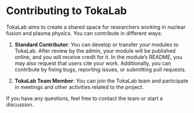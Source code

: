 # Contributing to TokaLab

TokaLab aims to create a shared space for researchers working in nuclear fusion and plasma physics.
You can contribute in different ways:

1. **Standard Contributor**: You can develop or transfer your modules to TokaLab. After review by the admin, your module will be published online, and you will receive credit for it. In the module’s README, you may also request that users cite your work. Additionally, you can contribute by fixing bugs, reporting issues, or submitting pull requests.

2. **TokaLab Team Member**: You can join the TokaLab team and participate in meetings and other activities related to the project.

If you have any questions, feel free to contact the team or start a discussion.

